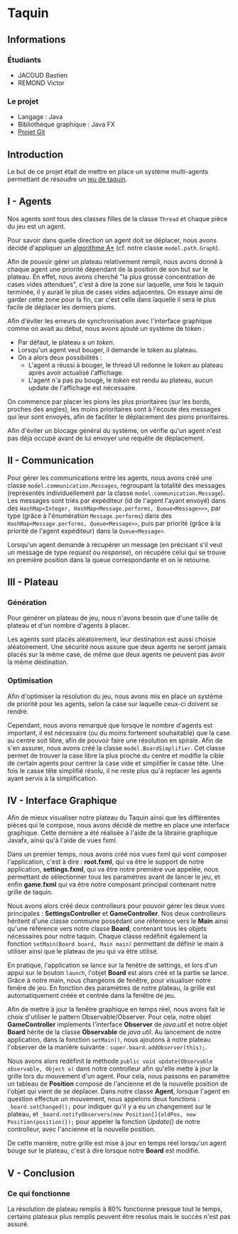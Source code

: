 # Taquin

## Informations

### Étudiants
* JACOUD Bastien
* REMOND Victor

### Le projet
* Langage : Java
* Bibliothèque graphique : Java FX
* [Projet Git](https://github.com/Elomidas/Taquin)

## Introduction
Le but de ce projet était de mettre en place un système multi-agents permettant de résoudre un [jeu de taquin](https://fr.wikipedia.org/wiki/Taquin).

## I - Agents

Nos agents sont tous des classes filles de la classe `Thread` et chaque pièce du jeu est un agent.

Pour savoir dans quelle direction un agent doit se déplacer, nous avons décidé d'appliquer un [algorithme A*](https://fr.wikipedia.org/wiki/Algorithme_A*) (cf. notre classe `model.path.Graph`).

Afin de pouvoir gérer un plateau relativement rempli, nous avons donné à chaque agent une priorité dépendant de la position de son but sur le plateau. En effet, nous avons cherché "la plus grosse concentration de cases vides attendues", c'est à dire la zone sur laquelle, une fois le taquin terminée, il y aurait le plus de cases vides adjacentes. On essaye ainsi de garder cette zone pour la fin, car c'est celle dans laquelle il sera le plus facile de déplacer les derniers pions.

Afin d'éviter les erreurs de synchronisation avec l'interface graphique comme on avait au début, nous avons ajouté un système de token :
* Par défaut, le plateau a un *token*.
* Lorsqu'un agent veut bouger, il demande le token au plateau.
* On a alors deux possibilités :
  * L'agent a réussi à bouger, le thread UI redonne le *token* au plateau après avoir actualisé l'affichage.
  * L'agent n'a pas pu bougé, le *token* est rendu au plateau, aucun update de l'affichage est nécessaire.

On commence par placer les pions les plus prioritaires (sur les bords, proches des angles), les moins prioritaires sont à l'écoute des messages qui leur sont envoyés, afin de faciliter le déplacement des pions prioritaires.

Afin d'éviter un blocage général du système, on vérifie qu'un agent n'est pas déjà occupé avant de lui envoyer une requête de déplacement.

## II - Communication

Pour gérer les communications entre les agents, nous avons créé une classe `model.communication.Messages`, regroupant la totalité des messages (représentés individuellement par la classe `model.communication.Message`). Les messages sont triés par expéditeur (id de l'agent l'ayant envoyé) dans des `HashMap<Integer, HashMap<Message.performs, Queue<Message>>>`, par type (grâce à l'énumération `Message.performs`) dans des `HashMap<Message.performs, Queue<Message>>`, puis par priorité (grâce à la priorité de l'agent expéditeur) dans la `Queue<Message>`.

Lorsqu'un agent demande à récupérer un message (en précisant s'il veut un message de type *request* ou *response*), on récupère celui qui se trouve en première position dans la queue correspondante et on le retourne.

## III - Plateau

### Génération

Pour générer un plateau de jeu, nous n'avons besoin que d'une taille de plateau et d'un nombre d'agents à placer.

Les agents sont placés aléatoirement, leur destination est aussi choisie aléatoirement. Une sécurité nous assure que deux agents ne seront jamais placés sur la même case, de même que deux agents ne peuvent pas avoir la même déstination.

### Optimisation

Afin d'optimiser la résolution du jeu, nous avons mis en place un système de priorité pour les agents, selon la case sur laquelle ceux-ci doivent se rendre.

Cependant, nous avons remarqué que lorsque le nombre d'agents est important, il est nécessaire (ou du moins fortement souhaitable) que la case au centre soit libre, afin de pouvoir faire une résolution en spirale. Afin de s'en assurer, nous avons créé la classe `model.BoardSimplifier`. Cet classe permet de trouver la case libre la plus proche du centre et modifie la cible de certain agents pour centrer la case vide et simplifier le casse tête. Une fois le casse tête simplifié résolu, il ne reste plus qu'à replacer les agents ayant servis à la simplification.

## IV - Interface Graphique

Afin de mieux visualiser notre plateau du Taquin ainsi que les différentes pièces qui le compose, nous avons décidé de mettre en place une interface graphique. Cette dernière a été réalisée à l'aide de la librairie graphique Javafx, ainsi qu'à l'aide de vues fxml.

Dans un premier temps, nous avons créé nos vues fxml qui vont composer l'application, c'est à dire : **root.fxml**, qui va être le support de notre application, **settings.fxml**, qui va être notre première vue appelée, nous permettant de sélectionner tous les paramètres avant de lancer le jeu, et enfin **game.fxml** qui va être notre composant principal contenant notre grille de taquin.

Nous avons alors créé deux controlleurs pour pouvoir gérer les deux vues principales : **SettingsController** et **GameController**. Nos deux controlleurs héritent d'une classe commune possédant une référence vers le **Main** ainsi qu'une référence vers notre classe **Board**, contenant tous les objets nécessaires pour notre taquin. Chaque classe redéfinit également la fonction ```setMain(Board board, Main main)``` permettant de définir le main à utiliser ainsi que le plateau de jeu qui va être utilisé.

En pratique, l'application se lance sur la fenêtre de settings, et lors d'un appui sur le bouton ```launch```, l'objet **Board** est alors créé et la partie se lance. Grâce à notre main, nous changeons de fenêtre, pour visualiser notre fenêre de jeu. En fonction des paramètres de notre plateau, la grille est automatiquement créée et centrée dans la fenêtre de jeu.

Afin de mettre à jour la fenêtre graphique en temps réel, nous avons fait le choix d'utiliser le pattern Observable/Observer. Pour cela, notre objet **GameController** implements l'interface **Observer** de *java.util* et notre objet **Board** hérite de la classe **Observable** de *java.util*. Au lancement de notre application, dans la fonction ```setMain()```, nous ajoutons à notre plateau l'observer de la manière suivante : ```super.board.addObserver(this);```.

Nous avons alors redéfinit la méthode ```public void update(Observable observable, Object o)``` dans notre controlleur afin qu'elle mette à jour la grille lors du mouvement d'un agent. Pour cela, nous passons en paramètre un tableau de **Position** composé de l'ancienne et de la nouvelle position de l'objet qui vient de se déplacer. Dans notre classe **Agent**, lorsque l'agent en question effectue un mouvement, nous appelons deux fonctions : ```_board.setChanged();``` pour indiquer qu'il y a eu un changement sur le plateau, et ```_board.notifyObservers(new Position[]{oldPos, new Position(position)});``` pour appeler la fonction *Update()* de notre controlleur, avec l'ancienne et la nouvelle position.

De cette manière, notre grille est mise à jour en temps réel lorsqu'un agent bouge sur le plateau, c'est à dire lorsque notre **Board** est modifié.

## V - Conclusion

### Ce qui fonctionne

La résolution de plateau remplis à 80% fonctionne presque tout le temps, certains plateaux plus remplis peuvent être resolus mais le succès n'est pas assuré.
